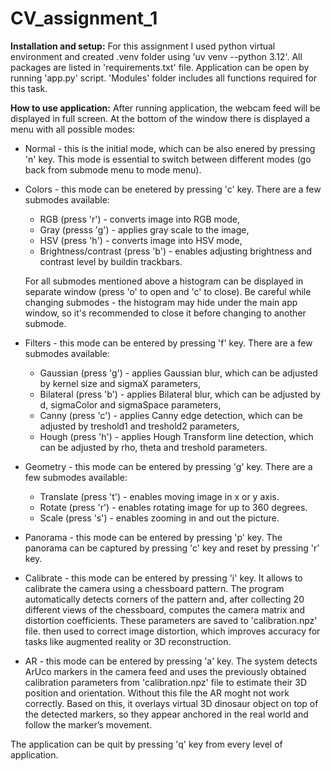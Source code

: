 # CV_assignment_1

__Installation and setup:__
For this assignment I used python virtual environment and created .venv folder using 'uv venv --python 3.12'. All packages are listed in 'requirements.txt' file.
Application can be open by running 'app.py' script. 'Modules' folder includes all functions required for this task.

__How to use application:__
After running application, the webcam feed will be displayed in full screen. At the bottom of the window there is displayed a menu with all possible modes:
* Normal - this is the initial mode, which can be also enered by pressing 'n' key. This mode is essential to switch between different modes (go back from submode menu to mode menu).

* Colors - this mode can be enetered by pressing 'c' key. There are a few submodes available:
    * RGB (press 'r') - converts image into RGB mode,
    * Gray (presss 'g') - applies gray scale to the image,
    * HSV (press 'h') - converts image into HSV mode,
    * Brightness/contrast (press 'b') - enables adjusting brightness and contrast level by buildin trackbars.

    For all submodes mentioned above a histogram can be displayed in separate window (press 'o' to open and 'c' to close). Be careful while changing submodes - the histogram may hide under the main app window, so it's recommended to close it before changing to another submode.

* Filters - this mode can be entered by pressing 'f' key. There are a few submodes available:
    * Gaussian (press 'g') - applies Gaussian blur, which can be adjusted by kernel size and sigmaX parameters,
    * Bilateral (press 'b') - applies Bilateral blur, which can be adjusted by d, sigmaColor and sigmaSpace parameters,
    * Canny (press 'c') - applies Canny edge detection, which can be adjusted by treshold1 and treshold2 parameters,
    * Hough (press 'h') - applies Hough Transform line detection, which can be adjusted by rho, theta and treshold parameters.

* Geometry - this mode can be entered by pressing 'g' key. There are a few submodes available:
    * Translate (press 't') - enables moving image in x or y axis.
    * Rotate (press 'r') - enables rotating image for up to 360 degrees.
    * Scale (press 's') - enables zooming in and out the picture.

* Panorama - this mode can be entered by pressing 'p' key. The panorama can be captured by pressing 'c' key and reset by pressing 'r' key.

* Calibrate - this mode can be entered by pressing 'i' key. It allows to calibrate the camera using a chessboard pattern. The program automatically detects corners of the pattern and, after collecting 20 different views of the chessboard, computes the camera matrix and distortion coefficients.
These parameters are saved to 'calibration.npz' file. then used to correct image distortion, which improves accuracy for tasks like augmented reality or 3D reconstruction.

* AR - this mode can be entered by pressing 'a' key. The system detects ArUco markers in the camera feed and uses the previously obtained calibration parameters from 'calibration.npz' file to estimate their 3D position and orientation. Without this file the AR moght not work correctly. Based on this, it overlays virtual 3D dinosaur object on top of the detected markers, so they appear anchored in the real world and follow the marker’s movement.

The application can be quit by pressing 'q' key from every level of application.
